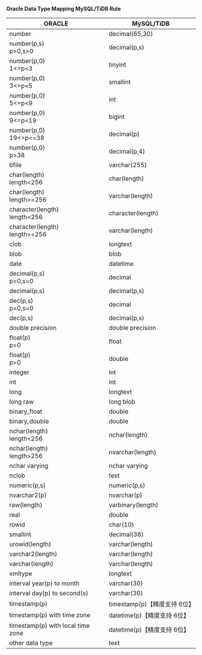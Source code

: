 <b>Oracle Data Type Mapping MySQL/TiDB Rule</b>

| ORACLE                             | MySQL/TiDB                   |
|------------------------------------| ---------------------------- |
| number                             | decimal(65,30)               |
| number(p,s)<br />p>0,s>0           | decimal(p,s)                 |
| number(p,0)<br />1<=p<3            | tinyint                      |
| number(p,0)<br />3<=p<5            | smallint                     |
| number(p,0)<br />5<=p<9            | int                          |
| number(p,0)<br />9<=p<19           | bigint                       |
| number(p,0)<br />19<=p<=38         | decimal(p)                   |
| number(p,0)<br />p>38              | decimal(p,4)                 |
| bfile                              | varchar(255)                 |
| char(length)<br />length<256       | char(length)                 |
| char(length)<br />length>=256      | varchar(length)              |
| character(length)<br />length<256  | character(length)            |
| character(length)<br />length>=256 | varchar(length)              |
| clob                               | longtext                     |
| blob                               | blob                         |
| date                               | datetime                     |
| decimal(p,s)<br />p=0,s=0          | decimal                      |
| decimal(p,s)                       | decimal(p,s)                 |
| dec(p,s)<br />p=0,s=0              | decimal                      |
| dec(p,s)                           | decimal(p,s)                 |
| double precision                   | double precision             |
| float(p)<br />p=0                  | float                        |
| float(p)<br />p>0                  | double                       |
| integer                            | int                          |
| int                                | int                          |
| long                               | longtext                     |
| long raw                           | long blob                    |
| binary_float                       | double                       |
| binary_double                      | double                       |
| nchar(length)<br />length<256      | nchar(length)                |
| nchar(length)<br />length>256      | nvarchar(length)             |
| nchar varying                      | nchar varying                |
| nclob                              | text                         |
| numeric(p,s)                       | numeric(p,s)                 |
| nvarchar2(p)                       | nvarchar(p)                  |
| raw(length)                        | varbinary(length)            |
| real                               | double                       |
| rowid                              | char(10)                     |
| smallint                           | decimal(38)                  |
| urowid(length)                     | varchar(length)              |
| varchar2(length)                   | varchar(length)              |
| varchar(length)                    | varchar(length)              |
| xmltype                            | longtext                     |
| interval year(p) to month          | varchar(30)                  |
| interval day(p) to second(s)       | varchar(30)                  |
| timestamp(p)                       | timestamp(p)【精度支持 6位】 |
| timestamp(p) with time zone        | datetime(p)【精度支持 6位】  |
| timestamp(p) with local time zone  | datetime(p)【精度支持 6位】  |
| other data type                    | text                         |




